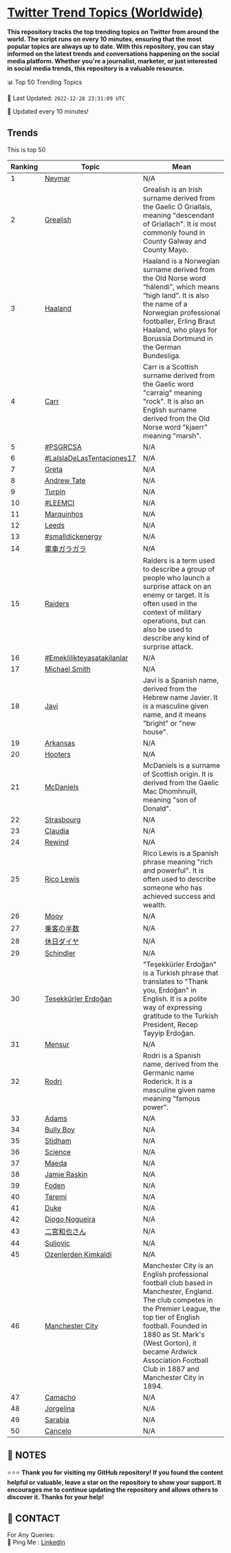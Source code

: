 [Twitter Trend Topics (Worldwide)](https://github.com/ErcinDedeoglu/Twitter-Trend-Topics)
==========

**This repository tracks the top trending topics on Twitter from around the world. 
The script runs on every 10 minutes, ensuring that the most popular topics are always up to date. 
With this repository, you can stay informed on the latest trends and conversations happening on the social media platform. 
Whether you're a journalist, marketer, or just interested in social media trends, this repository is a valuable resource.**


📊 Top 50 Trending Topics

📆 Last Updated: `2022-12-28 23:31:09 UTC`

🔧 Updated every 10 minutes!


## Trends

This is top 50

| Ranking | Topic | Mean |
| ------- | ------------ | ------------ |
| 1 | [Neymar](http://twitter.com/search?q=Neymar) | N/A |
| 2 | [Grealish](http://twitter.com/search?q=Grealish) | Grealish is an Irish surname derived from the Gaelic Ó Griallais, meaning "descendant of Griallach". It is most commonly found in County Galway and County Mayo. |
| 3 | [Haaland](http://twitter.com/search?q=Haaland) | Haaland is a Norwegian surname derived from the Old Norse word “hálendi”, which means “high land”. It is also the name of a Norwegian professional footballer, Erling Braut Haaland, who plays for Borussia Dortmund in the German Bundesliga. |
| 4 | [Carr](http://twitter.com/search?q=Carr) | Carr is a Scottish surname derived from the Gaelic word "carraig" meaning "rock". It is also an English surname derived from the Old Norse word "kjaerr" meaning "marsh". |
| 5 | [#PSGRCSA](http://twitter.com/search?q=%23PSGRCSA) | N/A |
| 6 | [#LaIslaDeLasTentaciones17](http://twitter.com/search?q=%23LaIslaDeLasTentaciones17) | N/A |
| 7 | [Greta](http://twitter.com/search?q=Greta) | N/A |
| 8 | [Andrew Tate](http://twitter.com/search?q=Andrew+Tate) | N/A |
| 9 | [Turpin](http://twitter.com/search?q=Turpin) | N/A |
| 10 | [#LEEMCI](http://twitter.com/search?q=%23LEEMCI) | N/A |
| 11 | [Marquinhos](http://twitter.com/search?q=Marquinhos) | N/A |
| 12 | [Leeds](http://twitter.com/search?q=Leeds) | N/A |
| 13 | [#smalldickenergy](http://twitter.com/search?q=%23smalldickenergy) | N/A |
| 14 | [電車ガラガラ](http://twitter.com/search?q=%e9%9b%bb%e8%bb%8a%e3%82%ac%e3%83%a9%e3%82%ac%e3%83%a9) | N/A |
| 15 | [Raiders](http://twitter.com/search?q=Raiders) | Raiders is a term used to describe a group of people who launch a surprise attack on an enemy or target. It is often used in the context of military operations, but can also be used to describe any kind of surprise attack. |
| 16 | [#Emeklilikteyasatakilanlar](http://twitter.com/search?q=%23Emeklilikteyasatakilanlar) | N/A |
| 17 | [Michael Smith](http://twitter.com/search?q=Michael+Smith) | N/A |
| 18 | [Javi](http://twitter.com/search?q=Javi) | Javi is a Spanish name, derived from the Hebrew name Javier. It is a masculine given name, and it means "bright" or "new house". |
| 19 | [Arkansas](http://twitter.com/search?q=Arkansas) | N/A |
| 20 | [Hooters](http://twitter.com/search?q=Hooters) | N/A |
| 21 | [McDaniels](http://twitter.com/search?q=McDaniels) | McDaniels is a surname of Scottish origin. It is derived from the Gaelic Mac Dhomhnuill, meaning "son of Donald". |
| 22 | [Strasbourg](http://twitter.com/search?q=Strasbourg) | N/A |
| 23 | [Claudia](http://twitter.com/search?q=Claudia) | N/A |
| 24 | [Rewind](http://twitter.com/search?q=Rewind) | N/A |
| 25 | [Rico Lewis](http://twitter.com/search?q=Rico+Lewis) | Rico Lewis is a Spanish phrase meaning "rich and powerful". It is often used to describe someone who has achieved success and wealth. |
| 26 | [Mooy](http://twitter.com/search?q=Mooy) | N/A |
| 27 | [乗客の半数](http://twitter.com/search?q=%e4%b9%97%e5%ae%a2%e3%81%ae%e5%8d%8a%e6%95%b0) | N/A |
| 28 | [休日ダイヤ](http://twitter.com/search?q=%e4%bc%91%e6%97%a5%e3%83%80%e3%82%a4%e3%83%a4) | N/A |
| 29 | [Schindler](http://twitter.com/search?q=Schindler) | N/A |
| 30 | [Teşekkürler Erdoğan](http://twitter.com/search?q=Te%c5%9fekk%c3%bcrler+Erdo%c4%9fan) | "Teşekkürler Erdoğan" is a Turkish phrase that translates to "Thank you, Erdoğan" in English. It is a polite way of expressing gratitude to the Turkish President, Recep Tayyip Erdoğan. |
| 31 | [Mensur](http://twitter.com/search?q=Mensur) | N/A |
| 32 | [Rodri](http://twitter.com/search?q=Rodri) | Rodri is a Spanish name, derived from the Germanic name Roderick. It is a masculine given name meaning "famous power". |
| 33 | [Adams](http://twitter.com/search?q=Adams) | N/A |
| 34 | [Bully Boy](http://twitter.com/search?q=Bully+Boy) | N/A |
| 35 | [Stidham](http://twitter.com/search?q=Stidham) | N/A |
| 36 | [Science](http://twitter.com/search?q=Science) | N/A |
| 37 | [Maeda](http://twitter.com/search?q=Maeda) | N/A |
| 38 | [Jamie Raskin](http://twitter.com/search?q=Jamie+Raskin) | N/A |
| 39 | [Foden](http://twitter.com/search?q=Foden) | N/A |
| 40 | [Taremi](http://twitter.com/search?q=Taremi) | N/A |
| 41 | [Duke](http://twitter.com/search?q=Duke) | N/A |
| 42 | [Diogo Nogueira](http://twitter.com/search?q=Diogo+Nogueira) | N/A |
| 43 | [二宮和也さん](http://twitter.com/search?q=%e4%ba%8c%e5%ae%ae%e5%92%8c%e4%b9%9f%e3%81%95%e3%82%93) | N/A |
| 44 | [Suljovic](http://twitter.com/search?q=Suljovic) | N/A |
| 45 | [Ozenlerden Kimkaldi](http://twitter.com/search?q=Ozenlerden+Kimkaldi) | N/A |
| 46 | [Manchester City](http://twitter.com/search?q=Manchester+City) | Manchester City is an English professional football club based in Manchester, England. The club competes in the Premier League, the top tier of English football. Founded in 1880 as St. Mark's (West Gorton), it became Ardwick Association Football Club in 1887 and Manchester City in 1894. |
| 47 | [Camacho](http://twitter.com/search?q=Camacho) | N/A |
| 48 | [Jorgelina](http://twitter.com/search?q=Jorgelina) | N/A |
| 49 | [Sarabia](http://twitter.com/search?q=Sarabia) | N/A |
| 50 | [Cancelo](http://twitter.com/search?q=Cancelo) | N/A |




## 📝 NOTES

⭐⭐⭐ **Thank you for visiting my GitHub repository! If you found the content helpful or valuable, leave a star on the repository to show your support. It encourages me to continue updating the repository and allows others to discover it. Thanks for your help!**

## 📨 CONTACT

 For Any Queries:  
            🏓 Ping Me : [LinkedIn](https://www.linkedin.com/in/ercindedeoglu/)